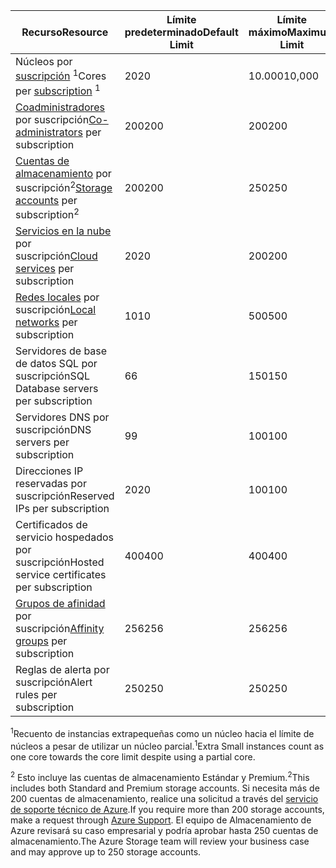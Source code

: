 | <span data-ttu-id="d0912-101">Recurso</span><span class="sxs-lookup"><span data-stu-id="d0912-101">Resource</span></span> | <span data-ttu-id="d0912-102">Límite predeterminado</span><span class="sxs-lookup"><span data-stu-id="d0912-102">Default Limit</span></span> | <span data-ttu-id="d0912-103">Límite máximo</span><span class="sxs-lookup"><span data-stu-id="d0912-103">Maximum Limit</span></span> |
| --- | --- | --- |
| <span data-ttu-id="d0912-104">Núcleos por [suscripción](../articles/billing-buy-sign-up-azure-subscription.md) <sup>1</sup></span><span class="sxs-lookup"><span data-stu-id="d0912-104">Cores per [subscription](../articles/billing-buy-sign-up-azure-subscription.md) <sup>1</sup></span></span> |<span data-ttu-id="d0912-105">20</span><span class="sxs-lookup"><span data-stu-id="d0912-105">20</span></span> |<span data-ttu-id="d0912-106">10.000</span><span class="sxs-lookup"><span data-stu-id="d0912-106">10,000</span></span> |
| <span data-ttu-id="d0912-107">[Coadministradores](../articles/billing-add-change-azure-subscription-administrator.md) por suscripción</span><span class="sxs-lookup"><span data-stu-id="d0912-107">[Co-administrators](../articles/billing-add-change-azure-subscription-administrator.md) per subscription</span></span> |<span data-ttu-id="d0912-108">200</span><span class="sxs-lookup"><span data-stu-id="d0912-108">200</span></span> |<span data-ttu-id="d0912-109">200</span><span class="sxs-lookup"><span data-stu-id="d0912-109">200</span></span> |
| <span data-ttu-id="d0912-110">[Cuentas de almacenamiento](../articles/storage/common/storage-create-storage-account.md) por suscripción<sup>2</sup></span><span class="sxs-lookup"><span data-stu-id="d0912-110">[Storage accounts](../articles/storage/common/storage-create-storage-account.md) per subscription<sup>2</sup></span></span> |<span data-ttu-id="d0912-111">200</span><span class="sxs-lookup"><span data-stu-id="d0912-111">200</span></span> |<span data-ttu-id="d0912-112">250</span><span class="sxs-lookup"><span data-stu-id="d0912-112">250</span></span> |
| <span data-ttu-id="d0912-113">[Servicios en la nube](../articles/cloud-services/cloud-services-choose-me.md) por suscripción</span><span class="sxs-lookup"><span data-stu-id="d0912-113">[Cloud services](../articles/cloud-services/cloud-services-choose-me.md) per subscription</span></span> |<span data-ttu-id="d0912-114">20</span><span class="sxs-lookup"><span data-stu-id="d0912-114">20</span></span> |<span data-ttu-id="d0912-115">200</span><span class="sxs-lookup"><span data-stu-id="d0912-115">200</span></span> |
| <span data-ttu-id="d0912-116">[Redes locales](http://msdn.microsoft.com/library/jj157100.aspx) por suscripción</span><span class="sxs-lookup"><span data-stu-id="d0912-116">[Local networks](http://msdn.microsoft.com/library/jj157100.aspx) per subscription</span></span> |<span data-ttu-id="d0912-117">10</span><span class="sxs-lookup"><span data-stu-id="d0912-117">10</span></span> |<span data-ttu-id="d0912-118">500</span><span class="sxs-lookup"><span data-stu-id="d0912-118">500</span></span> |
| <span data-ttu-id="d0912-119">Servidores de base de datos SQL por suscripción</span><span class="sxs-lookup"><span data-stu-id="d0912-119">SQL Database servers per subscription</span></span> |<span data-ttu-id="d0912-120">6</span><span class="sxs-lookup"><span data-stu-id="d0912-120">6</span></span> |<span data-ttu-id="d0912-121">150</span><span class="sxs-lookup"><span data-stu-id="d0912-121">150</span></span> |
| <span data-ttu-id="d0912-122">Servidores DNS por suscripción</span><span class="sxs-lookup"><span data-stu-id="d0912-122">DNS servers per subscription</span></span> |<span data-ttu-id="d0912-123">9</span><span class="sxs-lookup"><span data-stu-id="d0912-123">9</span></span> |<span data-ttu-id="d0912-124">100</span><span class="sxs-lookup"><span data-stu-id="d0912-124">100</span></span> |
| <span data-ttu-id="d0912-125">Direcciones IP reservadas por suscripción</span><span class="sxs-lookup"><span data-stu-id="d0912-125">Reserved IPs per subscription</span></span> |<span data-ttu-id="d0912-126">20</span><span class="sxs-lookup"><span data-stu-id="d0912-126">20</span></span> |<span data-ttu-id="d0912-127">100</span><span class="sxs-lookup"><span data-stu-id="d0912-127">100</span></span> |
| <span data-ttu-id="d0912-128">Certificados de servicio hospedados por suscripción</span><span class="sxs-lookup"><span data-stu-id="d0912-128">Hosted service certificates per subscription</span></span> |<span data-ttu-id="d0912-129">400</span><span class="sxs-lookup"><span data-stu-id="d0912-129">400</span></span> |<span data-ttu-id="d0912-130">400</span><span class="sxs-lookup"><span data-stu-id="d0912-130">400</span></span> |
| <span data-ttu-id="d0912-131">[Grupos de afinidad](../articles/virtual-network/virtual-networks-migrate-to-regional-vnet.md) por suscripción</span><span class="sxs-lookup"><span data-stu-id="d0912-131">[Affinity groups](../articles/virtual-network/virtual-networks-migrate-to-regional-vnet.md) per subscription</span></span> |<span data-ttu-id="d0912-132">256</span><span class="sxs-lookup"><span data-stu-id="d0912-132">256</span></span> |<span data-ttu-id="d0912-133">256</span><span class="sxs-lookup"><span data-stu-id="d0912-133">256</span></span> |
| <span data-ttu-id="d0912-134">Reglas de alerta por suscripción</span><span class="sxs-lookup"><span data-stu-id="d0912-134">Alert rules per subscription</span></span> |<span data-ttu-id="d0912-135">250</span><span class="sxs-lookup"><span data-stu-id="d0912-135">250</span></span> |<span data-ttu-id="d0912-136">250</span><span class="sxs-lookup"><span data-stu-id="d0912-136">250</span></span> |

<span data-ttu-id="d0912-137"><sup>1</sup>Recuento de instancias extrapequeñas como un núcleo hacia el límite de núcleos a pesar de utilizar un núcleo parcial.</span><span class="sxs-lookup"><span data-stu-id="d0912-137"><sup>1</sup>Extra Small instances count as one core towards the core limit despite using a partial core.</span></span>

<span data-ttu-id="d0912-138"><sup>2</sup> Esto incluye las cuentas de almacenamiento Estándar y Premium.</span><span class="sxs-lookup"><span data-stu-id="d0912-138"><sup>2</sup>This includes both Standard and Premium storage accounts.</span></span> <span data-ttu-id="d0912-139">Si necesita más de 200 cuentas de almacenamiento, realice una solicitud a través del [servicio de soporte técnico de Azure](https://azure.microsoft.com/support/faq/).</span><span class="sxs-lookup"><span data-stu-id="d0912-139">If you require more than 200 storage accounts, make a request through [Azure Support](https://azure.microsoft.com/support/faq/).</span></span> <span data-ttu-id="d0912-140">El equipo de Almacenamiento de Azure revisará su caso empresarial y podría aprobar hasta 250 cuentas de almacenamiento.</span><span class="sxs-lookup"><span data-stu-id="d0912-140">The Azure Storage team will review your business case and may approve up to 250 storage accounts.</span></span> 

